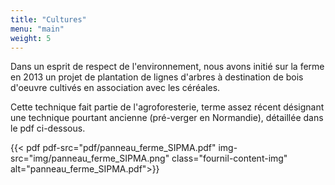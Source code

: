 ```yaml
---
title: "Cultures"
menu: "main"
weight: 5
---
```


Dans un esprit de respect de l'environnement, nous avons initié sur la ferme en
2013 un projet de plantation de lignes d'arbres à destination de bois d'oeuvre
cultivés en association avec les céréales.

Cette technique fait partie de l'agroforesterie, terme assez récent désignant
une technique pourtant ancienne (pré-verger en Normandie), détaillée dans le
pdf ci-dessous.

{{< pdf pdf-src="pdf/panneau_ferme_SIPMA.pdf" img-src="img/panneau_ferme_SIPMA.png" class="fournil-content-img" alt="panneau_ferme_SIPMA.pdf">}}
